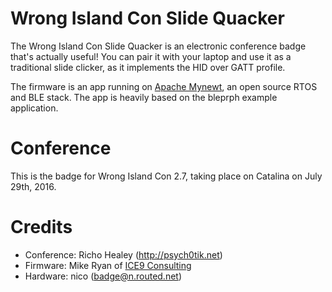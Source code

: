 # Wrong Island Con Slide Quacker

The Wrong Island Con Slide Quacker is an electronic conference badge
that's actually useful! You can pair it with your laptop and use it as a
traditional slide clicker, as it implements the HID over GATT profile.

The firmware is an app running on [Apache
Mynewt](http://mynewt.apache.org), an open source RTOS and BLE stack.
The app is heavily based on the bleprph example application.

# Conference

This is the badge for Wrong Island Con 2.7, taking place on Catalina on
July 29th, 2016.

# Credits

- Conference: Richo Healey (http://psych0tik.net)
- Firmware: Mike Ryan of [ICE9 Consulting](http://ice9.us/)
- Hardware: nico (badge@n.routed.net)
